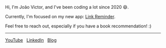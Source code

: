 Hi, I'm João Victor, and I've been coding a lot since 2020 😄. 

Currently, I'm focused on my new app: [Link Reminder](https://link-reminder.joaovictornsv.dev/). 

Feel free to reach out, especially if you have a book recommendation! :)

<hr>

<a href="https://youtube.com/@jvnsdev">YouTube</a> &nbsp;
<a href="https://www.linkedin.com/in/joaovictornsv/">LinkedIn</a> &nbsp;
<a href="https://blog.joaovictornsv.dev">Blog</a> &nbsp;
